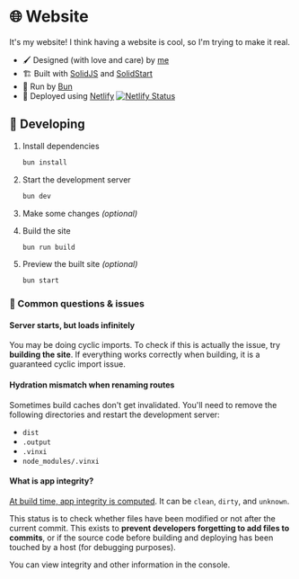 # 🌐 Website

It's my website! I think having a website is cool, so I'm trying to make it real.

- 🖌️ Designed (with love and care) by [me](https://github.com/PalmDevs)
- 🏗️ Built with [SolidJS](https://www.solidjs.com/) and [SolidStart](https://start.solidjs.com)
- 🍞 Run by [Bun](https://bun.sh)
- 🔷 Deployed using [Netlify](https://netlify.com) [![Netlify Status](https://api.netlify.com/api/v1/badges/62de1c9b-432f-4a1e-b0bb-4e32daec0516/deploy-status)](https://app.netlify.com/sites/palmdevs/deploys)

## 👷 Developing

1. Install dependencies

   ```sh
   bun install
   ```

2. Start the development server

   ```sh
   bun dev
   ```

3. Make some changes _(optional)_

4. Build the site

   ```sh
   bun run build
   ```

5. Preview the built site _(optional)_

   ```sh
   bun start
   ```

### 📃 Common questions & issues

#### Server starts, but loads infinitely

You may be doing cyclic imports. To check if this is actually the issue, try **building the site**. If everything works correctly when building, it is a guaranteed cyclic import issue.

#### Hydration mismatch when renaming routes

Sometimes build caches don't get invalidated. You'll need to remove the following directories and restart the development server:

- `dist`
- `.output`
- `.vinxi`
- `node_modules/.vinxi`

#### What is app integrity?

[At build time, app integrity is computed](./app.config.ts). It can be `clean`, `dirty`, and `unknown`.

This status is to check whether files have been modified or not after the current commit. This exists to **prevent developers forgetting to add files to commits**, or if the source code before building and deploying has been touched by a host (for debugging purposes).

You can view integrity and other information in the console.